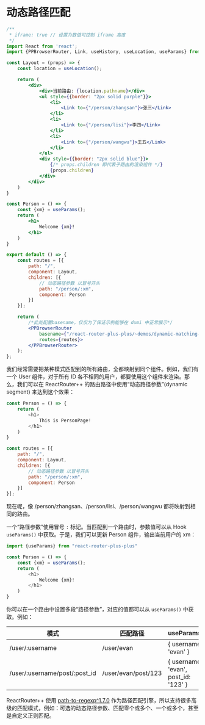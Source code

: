 # 动态路径匹配


```jsx
/**
 * iframe: true // 设置为数值可控制 iframe 高度
 */
import React from 'react';
import {PPBrowserRouter, Link, useHistory, useLocation, useParams} from "react-router-plus-plus"

const Layout = (props) => {
    const location = useLocation();

    return (
        <div>
            <div>当前路由: {location.pathname}</div>
            <ul style={{border: "2px solid purple"}}>
                <li>
                    <Link to={"/person/zhangsan"}>张三</Link>
                </li>
                <li>
                    <Link to={"/person/lisi"}>李四</Link>
                </li>
                <li>
                    <Link to={"/person/wangwu"}>王五</Link>
                </li>
            </ul>
            <div style={{border: "2px solid blue"}}>
                {/* props.children 即代表子路由的渲染组件 */}
                {props.children}
            </div>
        </div>
    )
}

const Person = () => {
    const {xm} = useParams();
    return (
        <h1>
            Welcome {xm}!           
        </h1>
    )
}

export default () => {
    const routes = [{
        path: "/",
        component: Layout,
        children: [{
            // 动态路径参数 以冒号开头
            path: "/person/:xm",
            component: Person
        }]
    }];

    return (
        /*此处配置basename，仅仅为了保证示例能够在 dumi 中正常展示*/
        <PPBrowserRouter
            basename={"/react-router-plus-plus/~demos/dynamic-matching-demo"} 
            routes={routes}>
        </PPBrowserRouter>
    );
};
```

我们经常需要把某种模式匹配到的所有路由，全都映射到同个组件。例如，我们有一个 User 组件，对于所有 ID 各不相同的用户，都要使用这个组件来渲染。那么，我们可以在 ReactRouter++ 的路由路径中使用“动态路径参数”(dynamic segment) 来达到这个效果：

~~~js
const Person = () => {
    return (
        <h1>
            This is PersonPage!         
        </h1>
    )
}

const routes = [{
    path: "/",
    component: Layout,
    children: [{
        // 动态路径参数 以冒号开头
        path: "/person/:xm",
        component: Person
    }]
}];
~~~

现在呢，像 /person/zhangsan、/person/lisi、/person/wangwu 都将映射到相同的路由。

一个“路径参数”使用冒号 `:` 标记。当匹配到一个路由时，参数值可以从 Hook `useParams()` 中获取。于是，我们可以更新 Person 组件，输出当前用户的 xm：

~~~js
import {useParams} from "react-router-plus-plus"

const Person = () => {
    const {xm} = useParams();
    return (
        <h1>
            Welcome {xm}!           
        </h1>
    )
}
~~~

你可以在一个路由中设置多段“路径参数”，对应的值都可以从 `useParams()` 中获取。例如：

|  模式                             | 匹配路径              | useParams()                           | 
|  ----                             | ----                  |  ----                                 |
| /user/:username                   | /user/evan            | { username: 'evan' }                  |
| /user/:username/post/:post_id     | /user/evan/post/123   | { username: 'evan', post_id: '123' }  |


ReactRouter++ 使用 [path-to-regexp^1.7.0](https://github.com/pillarjs/path-to-regexp/blob/v1.7.0/index.d.ts) 作为路径匹配引擎，所以支持很多高级的匹配模式，例如：可选的动态路径参数、匹配零个或多个、一个或多个，甚至是自定义正则匹配。